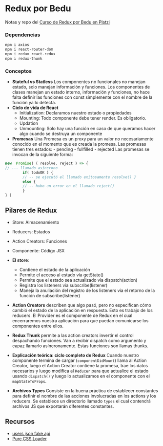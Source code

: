 # Redux por Bedu

Notas y repo del [Curso de Redux por Bedu en Platzi](https://platzi.com/clases/redux/)

### Dependencias

```bash
npm i axios
npm i react-router-dom
npm i redux react-redux
npm i redux-thunk
```

### Conceptos

- **Stateful vs Statless** Los componentes no funcionales no manejan estado, solo manejan información y funciones. Los componentes de clases manejan un estado interno, información y funciones, no hace falta definir las funciones con const simplemente con el nombre de la función ya lo detecta.
- **Ciclo de vida de React**
  - Initialization: Declaramos nuestro estado o propiedades
  - Mounting: Todo componente debe tener render. Es obligatorio.
  - Updation
  - Unmounting: Solo hay una función en caso de que queramos hacer algo cuando se destruya un componente
- **Promesas** Una Promesa es un proxy para un valor no necesariamente conocido en el momento que es creada la promesa. Las promesas tienen tres estados: - pending - fullfilled - rejected
  Las promesas se invocan de la siguiente forma:

```js
new  Promise( ( resolve, reject ) => {
// --- llamado asíncrono
        if( todoOK ) {
        // -- se ejecutó el llamado exitosamente resolve() }
        else {
        // -- hubo un error en el llamado reject()
        }
} )
```
## Pilares de Redux
- Store: Almacenamiento
- Reducers: Estados
- Action Creators: Funciones
- Componente: Código JSX

- **El store**:
    - Contiene el estado de la aplicación
    - Permite el acceso al estado vía getState()
    - Permite que el estado sea actualizado vía dispatch(action)
    - Registra los listeners vía subscribe(listener)
    - Maneja la anuliación del registro de los listeners via el retorno de la función de subscribe(listener)

- **Action Creators** describen que algo pasó, pero no especifican cómo cambió el estado de la aplicación en respuesta. Esto es trabajo de los reducers. El Provider es el componente de Redux en el cual encerraremos nuestra aplicación para que puedan comunicarse los componentes entre ellos.
- **Redux Thunk** permite a las action creators invertir el control despachando funciones. Van a recibir dispatch como argumento y capaz llamarlo asíncronamente. Estas funciones son llamas thunks.
- **Explicación teórica: ciclo completo de Redux**
Cuando nuestro componente termina de cargar (`componentDidMount`) llama al Action Creator, luego el Action Creator contiene la promesa, trae los datos necesarios y luego modifica al `Reducer` para que actualice el estado usando `dispatch()` y luego lo actualizamos en el componente con el `mapStateToProps`.
- **Archivos Types** Consiste en la buena práctica de establecer constantes para definir el nombre de las acciones involucradas en los actions y los reducers. Se establece un directorio llamado `types` el cual contendrá archivos JS que exportarán diferentes constantes.




## Recursos
- [users json fake api](https://jsonplaceholder.typicode.com/users)
- [Pure CSS Loader](https://loading.io/css/)
